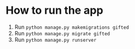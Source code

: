 # How to run the app

1. Run `python manage.py makemigrations gifted`
2. Run `python manage.py migrate gifted`
3. Run `python manage.py runserver`
